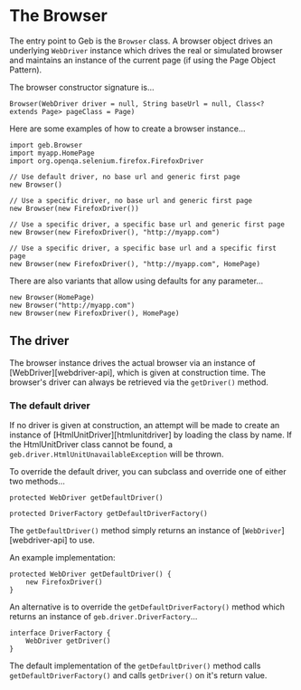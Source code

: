 # The Browser

The entry point to Geb is the `Browser` class. A browser object drives an underlying `WebDriver` instance which drives the real or simulated browser and maintains an instance of the current page (if using the Page Object Pattern).

The browser constructor signature is…

    Browser(WebDriver driver = null, String baseUrl = null, Class<? extends Page> pageClass = Page)

Here are some examples of how to create a browser instance…

    import geb.Browser
    import myapp.HomePage
    import org.openqa.selenium.firefox.FirefoxDriver
    
    // Use default driver, no base url and generic first page
    new Browser()
    
    // Use a specific driver, no base url and generic first page
    new Browser(new FirefoxDriver())
    
    // Use a specific driver, a specific base url and generic first page
    new Browser(new FirefoxDriver(), "http://myapp.com")

    // Use a specific driver, a specific base url and a specific first page
    new Browser(new FirefoxDriver(), "http://myapp.com", HomePage)
    
There are also variants that allow using defaults for any parameter…

    new Browser(HomePage)
    new Browser("http://myapp.com")
    new Browser(new FirefoxDriver(), HomePage)

## The driver

The browser instance drives the actual browser via an instance of [WebDriver][webdriver-api], which is given at construction time. The browser's driver can always be retrieved via the `getDriver()` method.

### The default driver

If no driver is given at construction, an attempt will be made to create an instance of [HtmlUnitDriver][htmlunitdriver] by loading the class by name. If the HtmlUnitDriver class cannot be found, a `geb.driver.HtmlUnitUnavailableException` will be thrown.

To override the default driver, you can subclass and override one of either two methods…

    protected WebDriver getDefaultDriver()
    
    protected DriverFactory getDefaultDriverFactory()

The `getDefaultDriver()` method simply returns an instance of [`WebDriver`][webdriver-api] to use.

An example implementation:

    protected WebDriver getDefaultDriver() {
        new FirefoxDriver()
    }

An alternative is to override the `getDefaultDriverFactory()` method which returns an instance of `geb.driver.DriverFactory`…

    interface DriverFactory {
        WebDriver getDriver()
    }

The default implementation of the `getDefaultDriver()` method calls `getDefaultDriverFactory()` and calls `getDriver()` on it's return value.
    